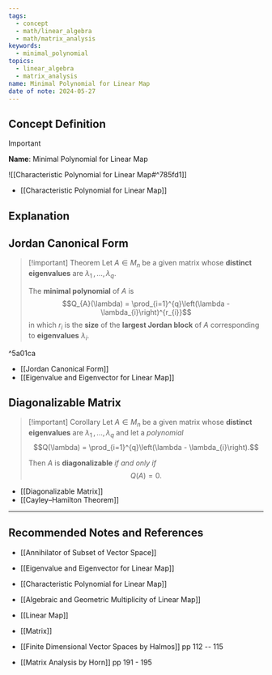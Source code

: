 ```yaml
---
tags:
  - concept
  - math/linear_algebra
  - math/matrix_analysis
keywords:
  - minimal_polynomial
topics:
  - linear_algebra
  - matrix_analysis
name: Minimal Polynomial for Linear Map
date of note: 2024-05-27
---
```


## Concept Definition

>[!important]
>**Name**: Minimal Polynomial for Linear Map

![[Characteristic Polynomial for Linear Map#^785fd1]]

- [[Characteristic Polynomial for Linear Map]]



## Explanation


## Jordan Canonical Form

>[!important] Theorem
>Let  $A \in M_{n}$ be a given matrix whose **distinct eigenvalues** are $\lambda_{1} \,{,}\ldots{,}\,\lambda_{q}$.
>
>The **minimal polynomial** of $A$ is $$Q_{A}(\lambda) = \prod_{i=1}^{q}\left(\lambda - \lambda_{i}\right)^{r_{i}}$$ in which $r_{i}$ is the **size** of the **largest Jordan block** of $A$ corresponding to **eigenvalues** $\lambda_{i}.$

^5a01ca

- [[Jordan Canonical Form]]
- [[Eigenvalue and Eigenvector for Linear Map]]

## Diagonalizable Matrix

>[!important] Corollary
>Let  $A \in M_{n}$ be a given matrix whose **distinct eigenvalues** are $\lambda_{1} \,{,}\ldots{,}\,\lambda_{q}$ and let a *polynomial*  $$Q(\lambda) = \prod_{i=1}^{q}\left(\lambda - \lambda_{i}\right).$$
>
>Then $A$ is **diagonalizable** *if and only if* $$Q(A) = 0.$$

- [[Diagonalizable Matrix]]
- [[Cayley–Hamilton Theorem]]




-----------
##  Recommended Notes and References


- [[Annihilator of Subset of Vector Space]]
- [[Eigenvalue and Eigenvector for Linear Map]]
- [[Characteristic Polynomial for Linear Map]]

- [[Algebraic and Geometric Multiplicity of Linear Map]]


- [[Linear Map]]
- [[Matrix]]


- [[Finite Dimensional Vector Spaces by Halmos]] pp 112 -- 115
- [[Matrix Analysis by Horn]] pp 191 - 195